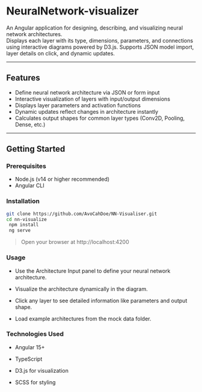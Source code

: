 # NeuralNetwork-visualizer

An Angular application for designing, describing, and visualizing neural network architectures.  
Displays each layer with its type, dimensions, parameters, and connections using interactive diagrams powered by D3.js. Supports JSON model import, layer details on click, and dynamic updates.

---

## Features

- Define neural network architecture via JSON or form input
- Interactive visualization of layers with input/output dimensions
- Displays layer parameters and activation functions
- Dynamic updates reflect changes in architecture instantly
- Calculates output shapes for common layer types (Conv2D, Pooling, Dense, etc.)

---

## Getting Started

### Prerequisites

- Node.js (v14 or higher recommended)
- Angular CLI

### Installation

```bash
git clone https://github.com/AvoCahDoe/NN-Visualiser.git
cd nn-visualize
 npm install
 ng serve
```

> Open your browser at http://localhost:4200

### Usage

- Use the Architecture Input panel to define your neural network architecture.

- Visualize the architecture dynamically in the diagram.

- Click any layer to see detailed information like parameters and output shape.

- Load example architectures from the mock data folder.


### Technologies Used

- Angular 15+

- TypeScript

- D3.js for visualization

- SCSS for styling
